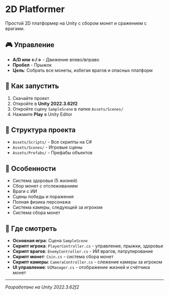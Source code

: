 # 2D Platformer

Простой 2D платформер на Unity с сбором монет и сражением с врагами.

## 🎮 Управление
- **A/D или ←/→** - Движение влево/вправо
- **Пробел** - Прыжок
- **Цель**: Собрать все монеты, избегая врагов и опасных платформ

## 🚀 Как запустить
1. Скачайте проект
2. Откройте в **Unity 2022.3.62f2**
3. Откройте сцену `SampleScene` в папке `Assets/Scenes/`
4. Нажмите **Play** в Unity Editor

## 📁 Структура проекта
- `Assets/Scripts/` - Все скрипты на C#
- `Assets/Scenes/` - Игровые сцены
- `Assets/Prefabs/` - Префабы объектов

## 🎯 Особенности
- Система здоровья (5 жизней)
- Сбор монет с отслеживанием
- Враги с ИИ
- Сцены победы и поражения
- Полная физика персонажа
- Система камеры, следующей за игроком
- Система сбора монет

## 👀 Где смотреть
- **Основная игра**: Сцена `SampleScene`
- **Скрипт игрока**: `PlayerController.cs` - управление, прыжки, здоровье
- **Скрипт врагов**: `EnemyController.cs` - ИИ врагов, патрулирование
- **Скрипт монет**: `Coin.cs` - система сбора монет
- **Скрипт камеры**: `CameraController.cs` - слежение камеры за игроком
- **UI управление**: `UIManager.cs` - отображение жизней и счётчика монет

---
*Разработано на Unity 2022.3.62f2*
